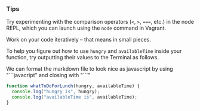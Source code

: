 ### Tips

Try experimenting with the comparison operators (`<`, `>`, `===`, etc.) in the node REPL, which you can launch using the `node` command in Vagrant.

Work on your code iteratively – that means in small pieces. 

To help you figure out how to use `hungry` and `availableTime` inside your function, try outputting their values to the Terminal as follows.

We can format the markdown file to look nice as javascript by using "\```javacript" and closing with "```"
```javascript
function whatToDoForLunch(hungry, availableTime) {
  console.log("hungry is", hungry);
  console.log("availableTime is", availableTime);
}
```

